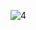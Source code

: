 ![4](https://user-images.githubusercontent.com/82725681/201488253-e1bd282c-7474-4a8a-9d94-f88e4ec46736.png)
